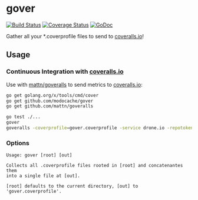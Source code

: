# gover

[![Build Status](https://drone.io/github.com/modocache/gover/status.png)](https://drone.io/github.com/modocache/gover/latest)
[![Coverage Status](https://coveralls.io/repos/modocache/gover/badge.png?branch=master)](https://coveralls.io/r/modocache/gover?branch=master)
[![GoDoc](https://godoc.org/github.com/modocache/gover?status.png)](https://godoc.org/github.com/modocache/gover)

Gather all your *.coverprofile files to send to [coveralls.io](https://coveralls.io/)!

## Usage

### Continuous Integration with [coveralls.io](https://coveralls.io/)

Use with [mattn/goveralls](https://github.com/mattn/goveralls) to send metrics
to [coveralls.io](https://coveralls.io/):

```sh
go get golang.org/x/tools/cmd/cover
go get github.com/modocache/gover
go get github.com/mattn/goveralls

go test ./...
gover
goveralls -coverprofile=gover.coverprofile -service drone.io -repotoken $COVERALLS_TOKEN
```

### Options

```console
Usage: gover [root] [out]

Collects all .coverprofile files rooted in [root] and concatenantes them
into a single file at [out].

[root] defaults to the current directory, [out] to 'gover.coverprofile'.
```
